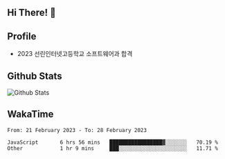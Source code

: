 ## Hi There! 👋

## Profile

-   2023 선린인터넷고등학교 소프트웨어과 합격

## Github Stats

![Github Stats](https://github-readme-stats.vercel.app/api/top-langs/?username=NY0510&theme=tokyonight&hide_border=true&layout=compact)

## WakaTime

<!--START_SECTION:waka-->

```text
From: 21 February 2023 - To: 28 February 2023

JavaScript       6 hrs 56 mins   █████████████████▓░░░░░░░   70.19 %
Other            1 hr 9 mins     ███░░░░░░░░░░░░░░░░░░░░░░   11.71 %
```

<!--END_SECTION:waka-->
